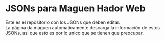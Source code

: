 # JSONs para Maguen Hador Web
Este es el repositorio con los JSONs que deben editar.\
La página da maguen automaticamente descarga la información de estos JSONs, asi que esto es por lo unico que se tienen que preocupar.
